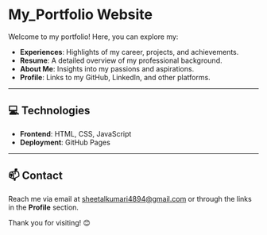 # My_Portfolio Website  

Welcome to my portfolio! Here, you can explore my:  

- **Experiences**: Highlights of my career, projects, and achievements.  
- **Resume**: A detailed overview of my professional background.  
- **About Me**: Insights into my passions and aspirations.  
- **Profile**: Links to my GitHub, LinkedIn, and other platforms.  

---

## 💻 Technologies  
- **Frontend**: HTML, CSS, JavaScript
- **Deployment**: GitHub Pages 

---

## 📫 Contact  
Reach me via email at [sheetalkumari4894@gmail.com](mailto:sheetalkumari4894@gmail.com) or through the links in the **Profile** section.  

Thank you for visiting! 😊  
